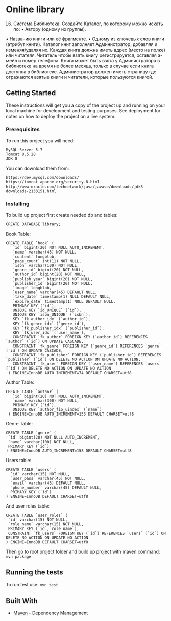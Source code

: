 # Online library

16. Система Библиотека. Создайте Каталог, по которому можно искать по:
• Автору (одному из группы).

• Названию книги или её фрагменте.
• Одному из ключевых слов книги (атрибут книги).
Каталог книг заполняет Администратор, добавляя и изменяя/удаляя их.
Каждая книга должна иметь адрес (место на полке) или читателя. Читатель
чтобы взять книгу регистрируется, оставляя э-мейл и номер телефона. Книга
может быть взята у Администратора в библиотеке на время не более месяца,
только в случае если книга доступна в библиотеке. Администратор должен
иметь страницу где отражаются взятые книги и читатели, которые
пользуются книгой.

## Getting Started

These instructions will get you a copy of the project up and running on your local machine for development and testing purposes. See deployment for notes on how to deploy the project on a live system.

### Prerequisites

To run this project you will need:

```
MySQL Server 5.7
Tomcat 8.5.28
JDK 8
```
You can download them from:

```
https://dev.mysql.com/downloads/
https://tomcat.apache.org/security-8.html
http://www.oracle.com/technetwork/java/javase/downloads/jdk8-downloads-2133151.html
```

### Installing

To build up project first create needed db and tables:

```
CREATE DATABASE library;
```
Book Table:
```
CREATE TABLE `book` (
   `id` bigint(20) NOT NULL AUTO_INCREMENT,
   `name` varchar(45) NOT NULL,
   `content` longblob,
   `page_count` int(11) NOT NULL,
   `isbn` varchar(100) NOT NULL,
   `genre_id` bigint(20) NOT NULL,
   `author_id` bigint(20) NOT NULL,
   `publish_year` bigint(20) NOT NULL,
   `publisher_id` bigint(20) NOT NULL,
   `image` longblob,
   `user_name` varchar(45) DEFAULT NULL,
   `take_date` timestamp(1) NULL DEFAULT NULL,
   `expire_date` timestamp(1) NULL DEFAULT NULL,
   PRIMARY KEY (`id`),
   UNIQUE KEY `id_UNIQUE` (`id`),
   UNIQUE KEY `isbn_UNIQUE` (`isbn`),
   KEY `fk_author_idx` (`author_id`),
   KEY `fk_genre_idx` (`genre_id`),
   KEY `fk_publisher_idx` (`publisher_id`),
   KEY `fk_user_idx` (`user_name`),
   CONSTRAINT `fk_author` FOREIGN KEY (`author_id`) REFERENCES `author` (`id`) ON UPDATE CASCADE,
   CONSTRAINT `fk_genre` FOREIGN KEY (`genre_id`) REFERENCES `genre` (`id`) ON UPDATE CASCADE,
   CONSTRAINT `fk_publisher` FOREIGN KEY (`publisher_id`) REFERENCES `publisher` (`id`) ON DELETE NO ACTION ON UPDATE NO ACTION,
   CONSTRAINT `fk_user` FOREIGN KEY (`user_name`) REFERENCES `users` (`id`) ON DELETE NO ACTION ON UPDATE NO ACTION
 ) ENGINE=InnoDB AUTO_INCREMENT=74 DEFAULT CHARSET=utf8
```
Author Table:

```
CREATE TABLE `author` (
   `id` bigint(20) NOT NULL AUTO_INCREMENT,
   `name` varchar(300) NOT NULL,
   PRIMARY KEY (`id`),
   UNIQUE KEY `author_fio_uindex` (`name`)
 ) ENGINE=InnoDB AUTO_INCREMENT=153 DEFAULT CHARSET=utf8
 ```
 
 Genre Table:
 
  ```
 CREATE TABLE `genre` (
   `id` bigint(20) NOT NULL AUTO_INCREMENT,
   `name` varchar(100) NOT NULL,
   PRIMARY KEY (`id`)
 ) ENGINE=InnoDB AUTO_INCREMENT=158 DEFAULT CHARSET=utf8
 ```
 
Users table:
 ```
CREATE TABLE `users` (
   `id` varchar(15) NOT NULL,
   `user_pass` varchar(45) NOT NULL,
   `email` varchar(45) DEFAULT NULL,
   `phone_number` varchar(45) DEFAULT NULL,
   PRIMARY KEY (`id`)
 ) ENGINE=InnoDB DEFAULT CHARSET=utf8
 ```
 And user roles table:
  ```
 CREATE TABLE `user_roles` (
   `id` varchar(15) NOT NULL,
   `role_name` varchar(15) NOT NULL,
   PRIMARY KEY (`id`,`role_name`),
   CONSTRAINT `fk_users` FOREIGN KEY (`id`) REFERENCES `users` (`id`) ON DELETE NO ACTION ON UPDATE NO ACTION
 ) ENGINE=InnoDB DEFAULT CHARSET=utf8
  ```
  
  Then go to root project folder and build up project with maven command:
    ```
    mvn package  
    ```
 
## Running the tests

To run test use:
    ```
    mvn test  
    ```

## Built With
* [Maven](https://maven.apache.org/) - Dependency Management
